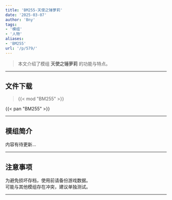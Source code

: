 ```yaml
---
title: 'BM255-天使之锤萝莉'
date: '2025-03-07'
author: 'Bny'
tags:
- '模组'
- '人物'
aliases:
- 'BM255'
url: '/p/579/'
---
```


> 本文介绍了模组 **天使之锤萝莉** 的功能与特点。

---

## 文件下载  

> {{< mod "BM255" >}}  

{{< pan "BM255" >}}  

---

## 模组简介

>  
内容有待更新...  

---

## 注意事项

>  
为避免损坏存档，使用前请备份游戏数据。  
可能与其他模组存在冲突，建议单独测试。  

---

